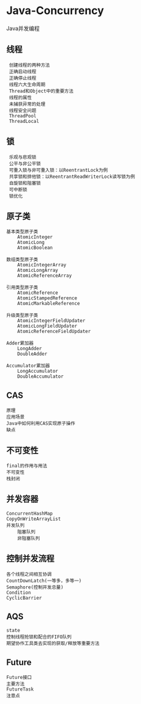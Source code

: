 # Java-Concurrency
Java并发编程


## 线程
     创建线程的两种方法
     正确启动线程
     正确停止线程
     线程六大生命周期
     Thread和Object中的重要方法
     线程的属性
     未捕获异常的处理
     线程安全问题
     ThreadPool
     ThreadLocal
     

## 锁
     乐观与悲观锁
     公平与非公平锁
     可重入锁与非可重入锁：以ReentrantLock为例
     共享锁和排他锁：以ReentrantReadWriterLock读写锁为例
     自旋锁和阻塞锁
     可中断锁
     锁优化


## 原子类
    基本类型原子类
        AtomicInteger
        AtomicLong
        AtomicBoolean
     
    数组类型原子类
        AtomicIntegerArray
        AtomicLongArray
        AtomicReferenceArray
           
    引用类型原子类
        AtomicReference
        AtomicStampedReference
        AtomicMarkableReference
        
    升级类型原子类
        AtomicIntegerFieldUpdater
        AtomicLongFieldUpdater
        AtomicReferenceFieldUpdater
        
    Adder累加器
        LongAdder
        DoubleAdder
        
    Accumulator累加器
        LongAccumulator
        DoubleAccumulator  
        

## CAS
    原理
    应用场景
    Java中如何利用CAS实现原子操作
    缺点
    

## 不可变性
    final的作用与用法
    不可变性
    栈封闭

## 并发容器
    ConcurrentHashMap
    CopyOnWriteArrayList
    并发队列
        阻塞队列
        非阻塞队列
    

## 控制并发流程
    各个线程之间相互协调
    CountDownLatch(一等多，多等一)
    Semaphore(控制并发总量)
    Condition
    CyclicBarrier


## AQS
    state
    控制线程抢锁和配合的FIFO队列
    期望协作工具类去实现的获取/释放等重要方法
        
     
## Future    
    Future接口
    主要方法
    FutureTask
    注意点